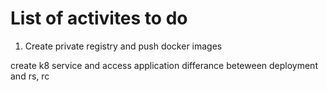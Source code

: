 List of activites to do
=======================

1. Create private registry and push docker images

create k8 service and access application
differance beteween deployment and rs, rc

